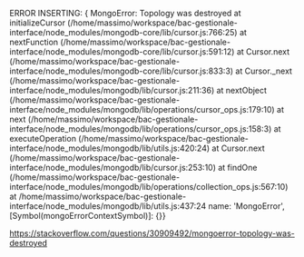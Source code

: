 ERROR INSERTING: { MongoError: Topology was destroyed
    at initializeCursor (/home/massimo/workspace/bac-gestionale-interface/node_modules/mongodb-core/lib/cursor.js:766:25)
    at nextFunction (/home/massimo/workspace/bac-gestionale-interface/node_modules/mongodb-core/lib/cursor.js:591:12)
    at Cursor.next (/home/massimo/workspace/bac-gestionale-interface/node_modules/mongodb-core/lib/cursor.js:833:3)
    at Cursor._next (/home/massimo/workspace/bac-gestionale-interface/node_modules/mongodb/lib/cursor.js:211:36)
    at nextObject (/home/massimo/workspace/bac-gestionale-interface/node_modules/mongodb/lib/operations/cursor_ops.js:179:10)
    at next (/home/massimo/workspace/bac-gestionale-interface/node_modules/mongodb/lib/operations/cursor_ops.js:158:3)
    at executeOperation (/home/massimo/workspace/bac-gestionale-interface/node_modules/mongodb/lib/utils.js:420:24)
    at Cursor.next (/home/massimo/workspace/bac-gestionale-interface/node_modules/mongodb/lib/cursor.js:253:10)
    at findOne (/home/massimo/workspace/bac-gestionale-interface/node_modules/mongodb/lib/operations/collection_ops.js:567:10)
    at /home/massimo/workspace/bac-gestionale-interface/node_modules/mongodb/lib/utils.js:437:24 name: 'MongoError', [Symbol(mongoErrorContextSymbol)]: {}}


https://stackoverflow.com/questions/30909492/mongoerror-topology-was-destroyed


